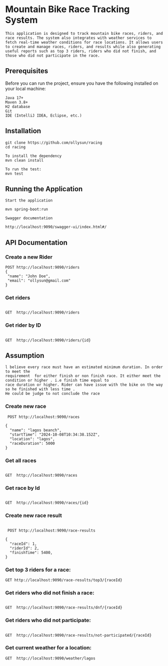 # Mountain Bike Race Tracking System


``
This application is designed to track mountain bike races, riders, and race results. The system also integrates with weather services to fetch real-time weather conditions for race locations. It allows users to create and manage races, riders, and results while also generating useful reports such as top 3 riders, riders who did not finish, and those who did not participate in the race.
``

## Prerequisites
Before you can run the project, ensure you have the following installed on your local machine:
```aiignore
Java 17+
Maven 3.8+
H2 database
Git
IDE (IntelliJ IDEA, Eclipse, etc.)
```
  
## Installation

```aiignore
git clone https://github.com/ollysun/racing
cd racing

To install the dependency
mvn clean install

To run the test:
mvn test
```
## Running the Application

```aiignore
Start the application

mvn spring-boot:run

Swagger documentation

http://localhost:9090/swagger-ui/index.html#/

```

## API Documentation

### Create a new Rider
 ```
 POST http://localhost:9090/riders
{
  "name": "John Doe",
  "email": "ollysun@gmail.com"
}
 ```
### Get riders
```aiignore

GET  http://localhost:9090/riders
```

### Get rider by ID
```aiignore

GET  http://localhost:9090/riders/{id}
```
## Assumption
```aiignore
l believe every race must have an estimated minimum duration. In order to meet the 
requirement  for either finish or non finish race. It either meet the condition or higher . i.e finish time equal to 
race duration or higher. Rider can have issue with the bike on the way so he finished with less time . 
He could be judge to not conclude the race
```
### Create new race
```aiignore
 POST http://localhost:9090/races

{
  "name": "lagos beanch",
  "startTime": "2024-10-08T10:34:38.152Z",
  "location": "lagos",
  "raceDuration": 5000
}
```

### Get all races
```aiignore

GET  http://localhost:9090/races
```

### Get race by Id
```aiignore

GET  http://localhost:9090/races/{id}
```

### Create new race result

```aiignore

 POST http://localhost:9090/race-results

{
  "raceId": 1,
  "riderId": 2,
  "finishTime": 5400,
}
```

### Get top 3 riders for a race:
```aiignore
GET http://localhost:9090/race-results/top3/{raceId}
```

### Get riders who did not finish a race:
```aiignore

GET  http://localhost:9090/race-results/dnf/{raceId}
```

### Get riders who did not participate:
```aiignore

GET  http://localhost:9090/race-results/not-participated/{raceId}
```

### Get current weather for a location:
```aiignore
GET  http://localhost:9090/weather/lagos
```